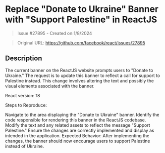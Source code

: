 # Replace "Donate to Ukraine" Banner with "Support Palestine" in ReactJS

> Issue #27895 - Created on 1/8/2024

> Original URL: https://github.com/facebook/react/issues/27895

## Description


 The current banner on the ReactJS website prompts users to "Donate to Ukraine." The request is to update this banner to reflect a call for support to Palestine instead. This change involves altering the text and possibly the visual elements associated with the banner.

React version: 18

Steps to Reproduce:

Navigate to the area displaying the "Donate to Ukraine" banner.
Identify the code responsible for rendering this banner in the ReactJS codebase.
Modify the text and any related assets to reflect the message "Support Palestine."
Ensure the changes are correctly implemented and display as intended in the application.
Expected Behavior:
After implementing the changes, the banner should now encourage users to support Palestine instead of Ukraine.

